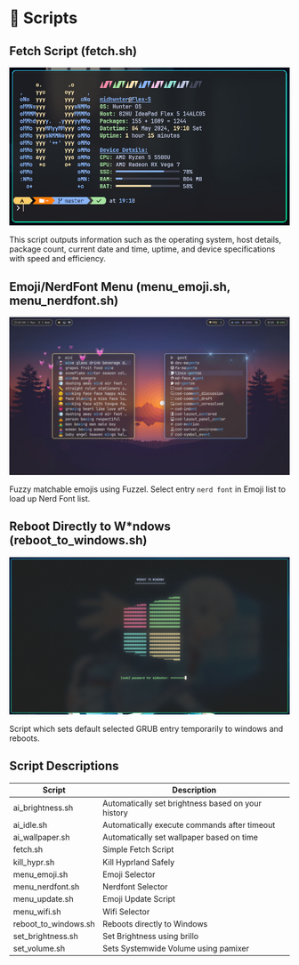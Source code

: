 # 📜 Scripts

## Fetch Script (fetch.sh)

![fetch.sh](./.assets/script_fetch.jpg)

This script outputs information such as the operating system, host details,
package count, current date and time, uptime, and device specifications with
speed and efficiency.

## Emoji/NerdFont Menu (menu_emoji.sh, menu_nerdfont.sh)

![reboot_to_windows.sh](./.assets/script_menu.jpg)

Fuzzy matchable emojis using Fuzzel. Select entry `nerd font` in Emoji list to
load up Nerd Font list.

## Reboot Directly to W*ndows (reboot_to_windows.sh)

![reboot_to_windows.sh](./.assets/reboot_to_windows.jpg)

Script which sets default selected GRUB entry temporarily to windows and
reboots.

## Script Descriptions

| Script               | Description                                        |
| -------------------- | -------------------------------------------------- |
| ai_brightness.sh     | Automatically set brightness based on your history |
| ai_idle.sh           | Automatically execute commands after timeout       |
| ai_wallpaper.sh      | Automatically set wallpaper based on time          |
| fetch.sh             | Simple Fetch Script                                |
| kill_hypr.sh         | Kill Hyprland Safely                               |
| menu_emoji.sh        | Emoji Selector                                     |
| menu_nerdfont.sh     | Nerdfont Selector                                  |
| menu_update.sh       | Emoji Update Script                                |
| menu_wifi.sh         | Wifi Selector                                      |
| reboot_to_windows.sh | Reboots directly to Windows                        |
| set_brightness.sh    | Set Brightness using brillo                        |
| set_volume.sh        | Sets Systemwide Volume using pamixer               |
